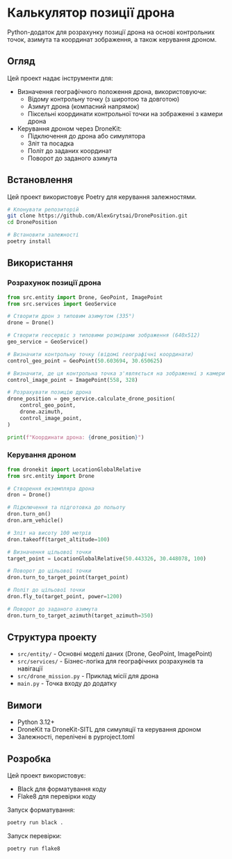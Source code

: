 # Калькулятор позиції дрона

Python-додаток для розрахунку позиції дрона на основі контрольних точок,
азимута та координат зображення, а також керування дроном.

## Огляд

Цей проект надає інструменти для:

- Визначення географічного положення дрона, використовуючи:
  - Відому контрольну точку (з широтою та довготою)
  - Азимут дрона (компасний напрямок)
  - Піксельні координати контрольної точки на зображенні з камери дрона
- Керування дроном через DroneKit:
  - Підключення до дрона або симулятора
  - Зліт та посадка
  - Політ до заданих координат
  - Поворот до заданого азимута

## Встановлення

Цей проект використовує Poetry для керування залежностями.

```bash
# Клонувати репозиторій
git clone https://github.com/AlexGrytsai/DronePosition.git
cd DronePosition

# Встановити залежності
poetry install
```

## Використання

### Розрахунок позиції дрона

```python
from src.entity import Drone, GeoPoint, ImagePoint
from src.services import GeoService

# Створити дрон з типовим азимутом (335°)
drone = Drone()

# Створити геосервіс з типовими розмірами зображення (640x512)
geo_service = GeoService()

# Визначити контрольну точку (відомі географічні координати)
control_geo_point = GeoPoint(50.603694, 30.650625)

# Визначити, де ця контрольна точка з'являється на зображенні з камери дрона
control_image_point = ImagePoint(558, 328)

# Розрахувати позицію дрона
drone_position = geo_service.calculate_drone_position(
    control_geo_point,
    drone.azimuth,
    control_image_point,
)

print(f"Координати дрона: {drone_position}")
```

### Керування дроном

```python
from dronekit import LocationGlobalRelative
from src.entity import Drone

# Створення екземпляра дрона
dron = Drone()

# Підключення та підготовка до польоту
dron.turn_on()
dron.arm_vehicle()

# Зліт на висоту 100 метрів
dron.takeoff(target_altitude=100)

# Визначення цільової точки
target_point = LocationGlobalRelative(50.443326, 30.448078, 100)

# Поворот до цільової точки
dron.turn_to_target_point(target_point)

# Політ до цільової точки
dron.fly_to(target_point, power=1200)

# Поворот до заданого азимута
dron.turn_to_target_azimuth(target_azimuth=350)
```

## Структура проекту

- `src/entity/` - Основні моделі даних (Drone, GeoPoint, ImagePoint)
- `src/services/` - Бізнес-логіка для географічних розрахунків та навігації
- `src/drone_mission.py` - Приклад місії для дрона
- `main.py` - Точка входу до додатку

## Вимоги

- Python 3.12+
- DroneKit та DroneKit-SITL для симуляції та керування дроном
- Залежності, перелічені в pyproject.toml

## Розробка

Цей проект використовує:

- Black для форматування коду
- Flake8 для перевірки коду

Запуск форматування:

```bash
poetry run black .
```

Запуск перевірки:

```bash
poetry run flake8
```
